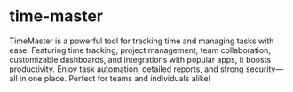 # time-master
TimeMaster is a powerful tool for tracking time and managing tasks with ease. Featuring time tracking, project management, team collaboration, customizable dashboards, and integrations with popular apps, it boosts productivity. Enjoy task automation, detailed reports, and strong security—all in one place. Perfect for teams and individuals alike!
